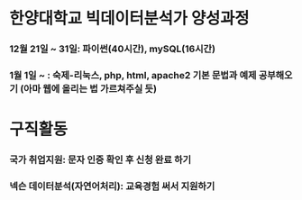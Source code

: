 # 한양대학교 빅데이터분석가 양성과정 

### 12월 21일 ~ 31일: 파이썬(40시간), mySQL(16시간)

### 1월 1일 ~ : 숙제-리눅스, php, html, apache2 기본 문법과 예제 공부해오기 (아마 웹에 올리는 법 가르쳐주실 듯)

# 구직활동

### 국가 취업지원: 문자 인증 확인 후 신청 완료 하기

### 넥슨 데이터분석(자연어처리): 교육경험 써서 지원하기